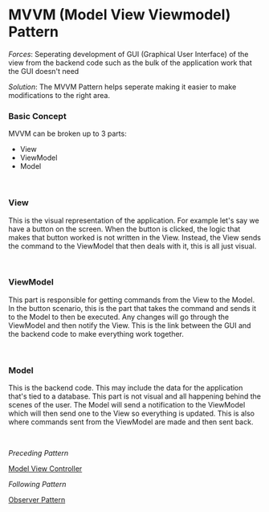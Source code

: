 # MVVM (Model View Viewmodel) Pattern

*Forces*: Seperating development of GUI (Graphical User Interface) of the view from the backend code such as the bulk of the application work that the GUI doesn't need

*Solution*: The MVVM Pattern helps seperate making it easier to make modifications to the right area.

### Basic Concept
MVVM can be broken up to 3 parts:
* View
* ViewModel
* Model

<br>

### View
This is the visual representation of the application. For example let's say we have a button on the screen. When the button is clicked, the logic that makes that button worked is not written in the View. Instead, the View sends the command to the ViewModel that then deals with it, this is all just visual.

<br>

### ViewModel
This part is responsible for getting commands from the View to the Model. In the button scenario, this is the part that takes the command and sends it to the Model to then be executed. Any changes will go through the ViewModel and then notify the View. This is the link between the GUI and the backend code to make everything work together.

<br>

### Model
This is the backend code. This may include the data for the application that's tied to a database. This part is not visual and all happening behind the scenes of the user. The Model will send a notification to the ViewModel which will then send one to the View so everything is updated. This is also where commands sent from the ViewModel are made and then sent back.

<br>

*Preceding Pattern*

[Model View Controller](/MVC.md)

*Following Pattern*

[Observer Pattern](/ObserverPattern.md)